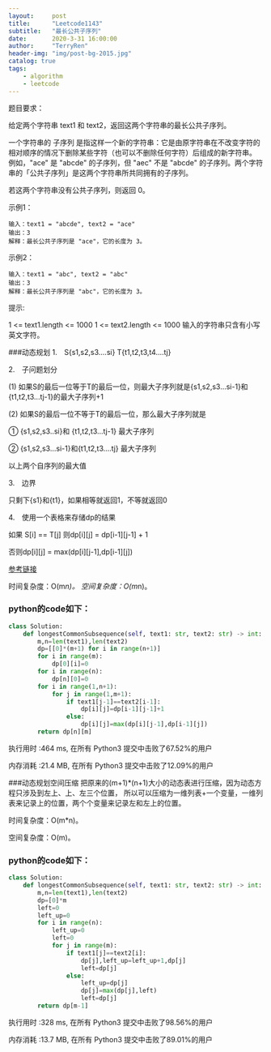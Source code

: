 ```yaml
---
layout:     post
title:      "Leetcode1143"
subtitle:   "最长公共子序列"
date:       2020-3-31 16:00:00
author:     "TerryRen"
header-img: "img/post-bg-2015.jpg"
catalog: true
tags:
    - algorithm
    - leetcode
---
```

题目要求：

给定两个字符串 text1 和 text2，返回这两个字符串的最长公共子序列。

一个字符串的 子序列 是指这样一个新的字符串：它是由原字符串在不改变字符的相对顺序的情况下删除某些字符（也可以不删除任何字符）后组成的新字符串。
例如，"ace" 是 "abcde" 的子序列，但 "aec" 不是 "abcde" 的子序列。两个字符串的「公共子序列」是这两个字符串所共同拥有的子序列。

若这两个字符串没有公共子序列，则返回 0。




示例1：
```
输入：text1 = "abcde", text2 = "ace" 
输出：3  
解释：最长公共子序列是 "ace"，它的长度为 3。
```
示例2：
```
输入：text1 = "abc", text2 = "abc"
输出：3
解释：最长公共子序列是 "abc"，它的长度为 3。
```
提示:

1 <= text1.length <= 1000
1 <= text2.length <= 1000
输入的字符串只含有小写英文字符。

###动态规划
1.　S{s1,s2,s3....si} T{t1,t2,t3,t4....tj}

2.　子问题划分

(1) 如果S的最后一位等于T的最后一位，则最大子序列就是{s1,s2,s3...si-1}和{t1,t2,t3...tj-1}的最大子序列+1

(2) 如果S的最后一位不等于T的最后一位，那么最大子序列就是

① {s1,s2,s3..si}和 {t1,t2,t3...tj-1} 最大子序列

② {s1,s2,s3...si-1}和{t1,t2,t3....tj} 最大子序列

以上两个自序列的最大值

3.　边界

只剩下{s1}和{t1}，如果相等就返回1，不等就返回0

4.　使用一个表格来存储dp的结果

如果 S[i] == T[j] 则dp[i][j] = dp[i-1][j-1] + 1

否则dp[i][j] = max(dp[i][j-1],dp[i-1][j])


[参考链接](https://leetcode-cn.com/problems/longest-common-subsequence/solution/chao-xiang-xi-dong-tai-gui-hua-jie-fa-by-shi-wei-h/)

时间复杂度：O(m*n)。
空间复杂度：O(m*n)。
### python的code如下：


```python
class Solution:
    def longestCommonSubsequence(self, text1: str, text2: str) -> int:
        m,n=len(text1),len(text2)
        dp=[[0]*(m+1) for i in range(n+1)]
        for i in range(m):
            dp[0][i]=0
        for i in range(n):
            dp[n][0]=0
        for i in range(1,n+1):
            for j in range(1,m+1):
                if text1[j-1]==text2[i-1]:
                    dp[i][j]=dp[i-1][j-1]+1  
                else:
                    dp[i][j]=max(dp[i][j-1],dp[i-1][j])
        return dp[n][m]
```
执行用时 :464 ms, 在所有 Python3 提交中击败了67.52%的用户

内存消耗 :21.4 MB, 在所有 Python3 提交中击败了12.09%的用户

###动态规划空间压缩
把原来的(m+1)*(n+1)大小的动态表进行压缩，因为动态方程只涉及到左上、上、左三个位置，
所以可以压缩为一维列表+一个变量，一维列表来记录上的位置，两个个变量来记录左和左上的位置。

时间复杂度：O(m*n)。

空间复杂度：O(m)。
### python的code如下：


```python
class Solution:
    def longestCommonSubsequence(self, text1: str, text2: str) -> int:
        m,n=len(text1),len(text2)
        dp=[0]*m 
        left=0
        left_up=0
        for i in range(n):           
            left_up=0
            left=0
            for j in range(m):             
                if text1[j]==text2[i]:
                    dp[j],left_up=left_up+1,dp[j]
                    left=dp[j]
                else:
                    left_up=dp[j]
                    dp[j]=max(dp[j],left)
                    left=dp[j]          
        return dp[m-1]
```
执行用时 :328 ms, 在所有 Python3 提交中击败了98.56%的用户

内存消耗 :13.7 MB, 在所有 Python3 提交中击败了89.01%的用户